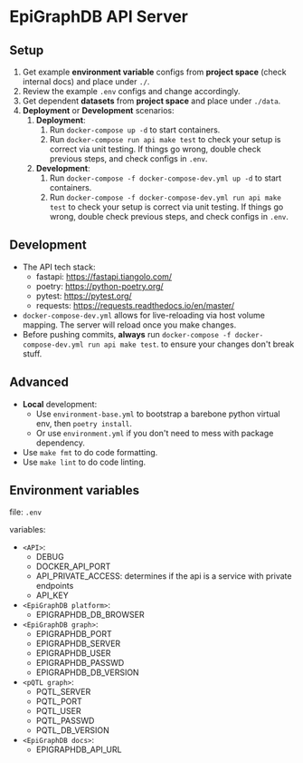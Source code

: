 # EpiGraphDB API Server

## Setup

1. Get example **environment variable** configs from **project space** (check internal docs) and place under `./`.
1. Review the example `.env` configs and change accordingly.
1. Get dependent **datasets** from **project space** and place under `./data`.
1. **Deployment** or **Development** scenarios:
   1. **Deployment**:
      1. Run `docker-compose up -d` to start containers.
      1. Run `docker-compose run api make test` to check your setup is correct via unit testing.
         If things go wrong, double check previous steps, and check configs in `.env`.
   1. **Development**:
      1. Run `docker-compose -f docker-compose-dev.yml up -d` to start containers.
      1. Run `docker-compose -f docker-compose-dev.yml run api make test` to check your setup is correct via unit testing.
         If things go wrong, double check previous steps, and check configs in `.env`.

## Development

- The API tech stack:
  - fastapi: https://fastapi.tiangolo.com/
  - poetry: https://python-poetry.org/
  - pytest: https://pytest.org/
  - requests: https://requests.readthedocs.io/en/master/
- `docker-compose-dev.yml` allows for live-reloading via host volume mapping.
  The server will reload once you make changes.
- Before pushing commits, **always** run `docker-compose -f docker-compose-dev.yml run api make test`.
  to ensure your changes don't break stuff.

## Advanced

- **Local** development:
  - Use `environment-base.yml` to bootstrap a barebone python virtual env, then `poetry install`.
  - Or use `environment.yml` if you don't need to mess with package dependency.
- Use `make fmt` to do code formatting.
- Use `make lint` to do code linting.

## Environment variables

file: `.env`

variables:

- `<API>`:
  - DEBUG
  - DOCKER_API_PORT
  - API_PRIVATE_ACCESS: determines if the api is a service with private endpoints
  - API_KEY
- `<EpiGraphDB platform>`:
  - EPIGRAPHDB_DB_BROWSER
- `<EpiGraphDB graph>`:
  - EPIGRAPHDB_PORT
  - EPIGRAPHDB_SERVER
  - EPIGRAPHDB_USER
  - EPIGRAPHDB_PASSWD
  - EPIGRAPHDB_DB_VERSION
- `<pQTL graph>`:
  - PQTL_SERVER
  - PQTL_PORT
  - PQTL_USER
  - PQTL_PASSWD
  - PQTL_DB_VERSION
- `<EpiGraphDB docs>`:
  - EPIGRAPHDB_API_URL
